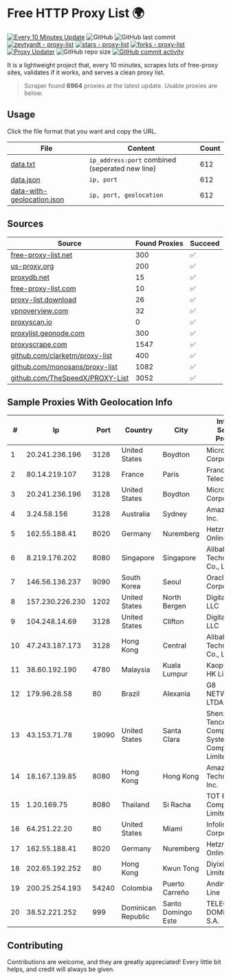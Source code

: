 
# Free HTTP Proxy List 🌍

[![Every 10 Minutes Update](https://github.com/mertguvencli/http-proxy-list/actions/workflows/main.yml/badge.svg?branch=main)](https://github.com/mertguvencli/http-proxy-list/actions/workflows/main.yml)
![GitHub](https://img.shields.io/github/license/mertguvencli/http-proxy-list)
![GitHub last commit](https://img.shields.io/github/last-commit/mertguvencli/http-proxy-list)
[![zevtyardt - proxy-list](https://img.shields.io/static/v1?label=zevtyardt&message=proxy-list&color=blue&logo=github)](https://github.com/zevtyardt/proxy-list "Go to GitHub repo")
[![stars - proxy-list](https://img.shields.io/github/stars/zevtyardt/proxy-list?style=social)](https://github.com/zevtyardt/proxy-list)
[![forks - proxy-list](https://img.shields.io/github/forks/zevtyardt/proxy-list?style=social)](https://github.com/zevtyardt/proxy-list)
[![Proxy Updater](https://github.com/zevtyardt/proxy-list/workflows/Proxy%20Updater/badge.svg)](https://github.com/zevtyardt/proxy-list/actions?query=workflow:"Proxy+Updater")
![GitHub repo size](https://img.shields.io/github/repo-size/zevtyardt/proxy-list)
[![GitHub commit activity](https://img.shields.io/github/commit-activity/m/zevtyardt/proxy-list?logo=commits)](https://github.com/zevtyardt/proxy-list/commits/main)

It is a lightweight project that, every 10 minutes, scrapes lots of free-proxy sites, validates if it works, and serves a clean proxy list.

> Scraper found **6964** proxies at the latest update. Usable proxies are below.

## Usage

Click the file format that you want and copy the URL.

|File|Content|Count|
|----|-------|-----|
|[data.txt](https://raw.githubusercontent.com/mertguvencli/http-proxy-list/main/proxy-list/data.txt)|`ip_address:port` combined (seperated new line)|612|
|[data.json](https://raw.githubusercontent.com/mertguvencli/http-proxy-list/main/proxy-list/data.json)|`ip, port`|612|
|[data-with-geolocation.json](https://raw.githubusercontent.com/mertguvencli/http-proxy-list/main/proxy-list/data-with-geolocation.json)|`ip, port, geolocation`|612|

## Sources

|Source|Found Proxies|Succeed|
|------|-------------|-------|
|[free-proxy-list.net](https://free-proxy-list.net)|300|✅|
|[us-proxy.org](https://www.us-proxy.org)|200|✅|
|[proxydb.net](http://proxydb.net)|15|✅|
|[free-proxy-list.com](https://free-proxy-list.com/?page=&port=&type%5B%5D=http&type%5B%5D=https&up_time=0&search=Search)|10|✅|
|[proxy-list.download](https://www.proxy-list.download/HTTP)|26|✅|
|[vpnoverview.com](https://vpnoverview.com/privacy/anonymous-browsing/free-proxy-servers)|32|✅|
|[proxyscan.io](https://www.proxyscan.io)|0|✅|
|[proxylist.geonode.com](https://proxylist.geonode.com/api/proxy-list?limit=300&page=1&sort_by=lastChecked&sort_type=desc&protocols=http,https)|300|✅|
|[proxyscrape.com](https://api.proxyscrape.com/v2/?request=displayproxies&protocol=http&timeout=10000&country=all&ssl=all&anonymity=all)|1547|✅|
|[github.com/clarketm/proxy-list](https://raw.githubusercontent.com/clarketm/proxy-list/master/proxy-list-raw.txt)|400|✅|
|[github.com/monosans/proxy-list](https://raw.githubusercontent.com/monosans/proxy-list/main/proxies/http.txt)|1082|✅|
|[github.com/TheSpeedX/PROXY-List](https://raw.githubusercontent.com/TheSpeedX/PROXY-List/master/http.txt)|3052|✅|


## Sample Proxies With Geolocation Info

|#|Ip|Port|Country|City|Internet Service Provider|
|-|--|----|-------|----|-------------------------|
|1|20.241.236.196|3128|United States|Boydton|Microsoft Corporation|
|2|80.14.219.107|3128|France|Paris|France Telecom|
|3|20.241.236.196|3128|United States|Boydton|Microsoft Corporation|
|4|3.24.58.156|3128|Australia|Sydney|Amazon.com, Inc.|
|5|162.55.188.41|8020|Germany|Nuremberg|Hetzner Online GmbH|
|6|8.219.176.202|8080|Singapore|Singapore|Alibaba (US) Technology Co., Ltd.|
|7|146.56.136.237|9090|South Korea|Seoul|Oracle Corporation|
|8|157.230.226.230|1202|United States|North Bergen|DigitalOcean, LLC|
|9|104.248.14.69|3128|United States|Clifton|DigitalOcean, LLC|
|10|47.243.187.173|3128|Hong Kong|Central|Alibaba (US) Technology Co., Ltd.|
|11|38.60.192.190|4780|Malaysia|Kuala Lumpur|Kaopu Cloud HK Limited|
|12|179.96.28.58|80|Brazil|Alexania|G8 NETWORKS LTDA|
|13|43.153.71.78|19090|United States|Santa Clara|Shenzhen Tencent Computer Systems Company Limited|
|14|18.167.139.85|8080|Hong Kong|Hong Kong|Amazon Technologies Inc.|
|15|1.20.169.75|8080|Thailand|Si Racha|TOT Public Company Limited|
|16|64.251.22.20|80|United States|Miami|Infolink Global Corporation|
|17|162.55.188.41|8020|Germany|Nuremberg|Hetzner Online GmbH|
|18|202.65.192.252|80|Hong Kong|Kwun Tong|Diyixian.com Limited|
|19|200.25.254.193|54240|Colombia|Puerto Carreño|Andinet ON Line|
|20|38.52.221.252|999|Dominican Republic|Santo Domingo Este|TELECABLE DOMINICANO, S.A.|



## Contributing

Contributions are welcome, and they are greatly appreciated! Every
little bit helps, and credit will always be given.

